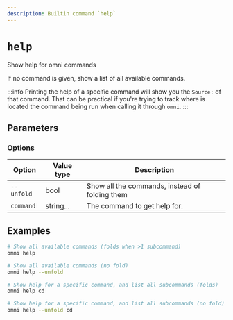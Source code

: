 ```yaml
---
description: Builtin command `help`
---
```


# `help`

Show help for omni commands

If no command is given, show a list of all available commands.

:::info
Printing the help of a specific command will show you the `Source:` of that command. That can be practical if you're trying to track where is located the command being run when calling it through `omni`.
:::

## Parameters

### Options

| Option          | Value type | Description                                         |
|-----------------|------------|-----------------------------------------------------|
| `--unfold` | bool | Show all the commands, instead of folding them |
| `command` | string... | The command to get help for. |

## Examples

```bash
# Show all available commands (folds when >1 subcommand)
omni help

# Show all available commands (no fold)
omni help --unfold

# Show help for a specific command, and list all subcommands (folds)
omni help cd

# Show help for a specific command, and list all subcommands (no fold)
omni help --unfold cd
```

